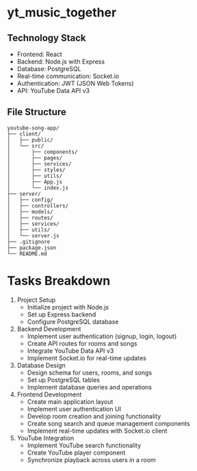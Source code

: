 # yt_music_together

## Technology Stack

* Frontend: React
* Backend: Node.js with Express
* Database: PostgreSQL
* Real-time communication: Socket.io
* Authentication: JWT (JSON Web Tokens)
* API: YouTube Data API v3

## File Structure

```
youtube-song-app/
├── client/
│   ├── public/
│   └── src/
│       ├── components/
│       ├── pages/
│       ├── services/
│       ├── styles/
│       ├── utils/
│       ├── App.js
│       └── index.js
├── server/
│   ├── config/
│   ├── controllers/
│   ├── models/
│   ├── routes/
│   ├── services/
│   ├── utils/
│   └── server.js
├── .gitignore
├── package.json
└── README.md
```

# Tasks Breakdown

1. Project Setup
   * Initialize project with Node.js
   * Set up Express backend
   * Configure PostgreSQL database
2. Backend Development
   * Implement user authentication (signup, login, logout)
   * Create API routes for rooms and songs
   * Integrate YouTube Data API v3
   * Implement Socket.io for real-time updates
3. Database Design
    * Design schema for users, rooms, and songs
    * Set up PostgreSQL tables
    * Implement database queries and operations
4. Frontend Development
   * Create main application layout
   * Implement user authentication UI
   * Develop room creation and joining functionality
   * Create song search and queue management components
   * Implement real-time updates with Socket.io client
5. YouTube Integration
   * Implement YouTube search functionality
   * Create YouTube player component
   * Synchronize playback across users in a room

